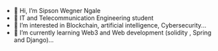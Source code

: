 
- 👋 Hi, I’m Sipson Wegner Ngale 
- 🔭 IT and Telecommunication Engineering student
- 👀 I’m interested in Blockchain, artificial intelligence, Cybersecurity...
- 🌱 I’m currently learning Web3 and Web development (solidity , Spring and Django)...


<!---
Gungunhane/Gungunhane is a ✨ special ✨ repository because its `README.md` (this file) appears on your GitHub profile.
You can click the Preview link to take a look at your changes.
--->
